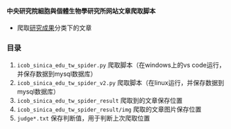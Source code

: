 #### 中央研究院細胞與個體生物學研究所网站文章爬取脚本
- 爬取[研究成果](http://icob.sinica.edu.tw/list.php?subtype=%E7%A0%94%E7%A9%B6%E6%88%90%E6%9E%9C)分类下的文章


### 目录
1. `icob_sinica_edu_tw_spider.py` 爬取脚本（在windows上的vs code运行，并保存数据到mysql数据库）
2. `icob_sinica_edu_tw_spider_v2.py` 爬取脚本（在linux运行，并保存数据到mysql数据库）
3. `icob_sinica_edu_tw_spider_result` 爬取到的文章保存位置
4. `icob_sinica_edu_tw_spider_result/img` 爬取的文章图片保存位置
5. `judge*.txt` 保存判断值，用于判断上次爬取位置